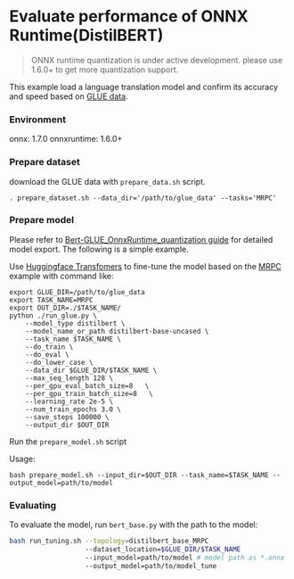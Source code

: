 # Evaluate performance of ONNX Runtime(DistilBERT) 
>ONNX runtime quantization is under active development. please use 1.6.0+ to get more quantization support. 

This example load a language translation model and confirm its accuracy and speed based on [GLUE data](https://gluebenchmark.com/). 

### Environment
onnx: 1.7.0
onnxruntime: 1.6.0+

### Prepare dataset
download the GLUE data with `prepare_data.sh` script.
```shell
. prepare_dataset.sh --data_dir='/path/to/glue_data' --tasks='MRPC'
```

### Prepare model
Please refer to [Bert-GLUE_OnnxRuntime_quantization guide](https://github.com/microsoft/onnxruntime/blob/master/onnxruntime/python/tools/quantization/notebooks/Bert-GLUE_OnnxRuntime_quantization.ipynb) for detailed model export. The following is a simple example.

Use [Huggingface Transfomers](https://github.com/huggingface/transformers) to fine-tune the model based on the [MRPC](https://github.com/huggingface/transformers/tree/master/examples/text-classification#mrpc) example with command like:
```shell
export GLUE_DIR=/path/to/glue_data
export TASK_NAME=MRPC
export OUT_DIR=./$TASK_NAME/
python ./run_glue.py \
    --model_type distilbert \
    --model_name_or_path distilbert-base-uncased \
    --task_name $TASK_NAME \
    --do_train \
    --do_eval \
    --do_lower_case \
    --data_dir $GLUE_DIR/$TASK_NAME \
    --max_seq_length 128 \
    --per_gpu_eval_batch_size=8   \
    --per_gpu_train_batch_size=8   \
    --learning_rate 2e-5 \
    --num_train_epochs 3.0 \
    --save_steps 100000 \
    --output_dir $OUT_DIR
```
Run the `prepare_model.sh` script

Usage:
```shell
bash prepare_model.sh --input_dir=$OUT_DIR --task_name=$TASK_NAME --output_model=path/to/model
```

### Evaluating
To evaluate the model, run `bert_base.py` with the path to the model:

```bash
bash run_tuning.sh --topology=distilbert_base_MRPC 
                   --dataset_location=$GLUE_DIR/$TASK_NAME 
                   --input_model=path/to/model # model path as *.onnx
                   --output_model=path/to/model_tune
```


